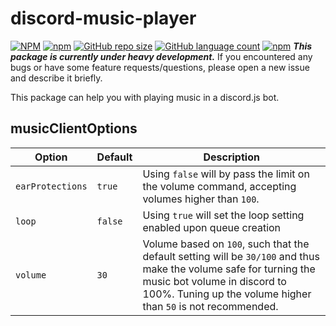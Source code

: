 # discord-music-player

[![NPM](https://img.shields.io/npm/l/discord-music-wrapper)](https://github.com/Ztumpie905509/discord-music-wrapper/blob/master/LICENSE)   [![npm](https://img.shields.io/npm/v/discord-music-wrapper)](https://www.npmjs.com/package/discord-music-wrapper)   [![GitHub repo size](https://img.shields.io/github/repo-size/Ztumpie905509/discord-music-wrapper)](https://github.com/Ztumpie905509/discord-music-wrapper)   [![GitHub language count](https://img.shields.io/github/languages/count/Ztumpie905509/discord-music-wrapper)](https://github.com/Ztumpie905509/discord-music-wrapper/search?l=JavaScript)   [![npm](https://img.shields.io/npm/dm/discord-music-wrapper)](https://www.npmjs.com/package/discord-music-wrapper)
_**This package is currently under heavy development.**_
If you encountered any bugs or have some feature requests/questions, please open a new issue and describe it briefly.

This package can help you with playing music in a discord.js bot.

## musicClientOptions

| Option |Default|Description|
|---|---|---|
|`earProtections`|`true`|Using `false` will by pass the limit on the volume command, accepting volumes higher than `100`.|
|`loop`|`false`|Using `true` will set the loop setting enabled upon queue creation|
|`volume`|`30`|Volume based on `100`, such that the default setting will be `30/100` and thus make the volume safe for turning the music bot volume in discord to 100%. Tuning up the volume higher than `50` is not recommended. |
